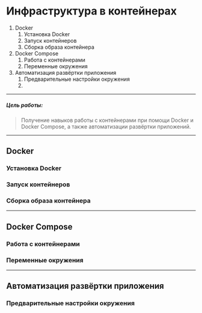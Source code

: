 # Инфраструктура в контейнерах
1. Docker
	1. Установка Docker
	2. Запуск контейнеров
	3. Сборка образа контейнера
2. Docker Compose
	1. Работа с контейнерами
	2. Переменные окружения
3. Автоматизация развёртки приложения
	1. Предварительные настройки окружения
	2. 

---

##### Цель работы:
>Получение навыков работы с контейнерами при помощи Docker и Docker Compose, а также автоматизации развёртки приложений.

---

## Docker
### Установка Docker

### Запуск контейнеров

### Сборка образа контейнера

---

## Docker Compose
### Работа с контейнерами

### Переменные окружения

---

## Автоматизация развёртки приложения
### Предварительные настройки окружения